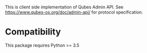 This is client side implementation of Qubes Admin API. See
https://www.qubes-os.org/doc/admin-api/ for protocol specification.



Compatibility
=============

This package requires Python >= 3.5
